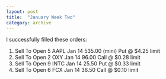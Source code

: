 ```yaml
---
layout: post
title:  "January Week Two"
category: archive
---
```


I successfully filled these orders:

1. Sell To Open 5 AAPL Jan 14 535.00 (mini) Put @ $4.25 limit
1. Sell To Open 2 OXY Jan 14 96.00 Call @ $0.28 limit
1. Sell To Open 9 INTC Jan 14 25.50 Put @ $0.33 limit
1. Sell To Open 6 FCX Jan 14 36.50 Call @ $0.10 limit
